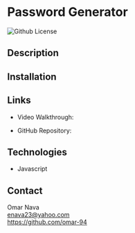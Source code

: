 # Password Generator
![Github License](https://img.shields.io/badge/license-MIT-blue)

## Description

## Installation

## Links
- Video Walkthrough: 


- GitHub Repository:


## Technologies
- Javascript

## Contact 
Omar Nava  
enava23@yahoo.com  
https://github.com/omar-94  